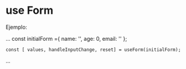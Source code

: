 # use Form

Ejemplo:

...
    const initialForm ={
        name: '',
        age: 0,
        email: ''
    };

    const [ values, handleInputChange, reset] = useForm(initialForm);
...